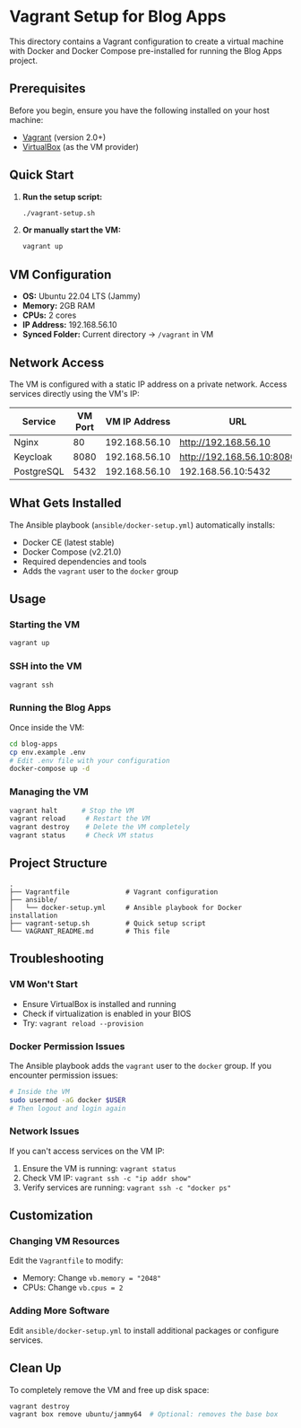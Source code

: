 # Vagrant Setup for Blog Apps

This directory contains a Vagrant configuration to create a virtual machine with Docker and Docker Compose pre-installed for running the Blog Apps project.

## Prerequisites

Before you begin, ensure you have the following installed on your host machine:

- [Vagrant](https://www.vagrantup.com/downloads) (version 2.0+)
- [VirtualBox](https://www.virtualbox.org/wiki/Downloads) (as the VM provider)

## Quick Start

1. **Run the setup script:**
   ```bash
   ./vagrant-setup.sh
   ```

2. **Or manually start the VM:**
   ```bash
   vagrant up
   ```

## VM Configuration

- **OS:** Ubuntu 22.04 LTS (Jammy)
- **Memory:** 2GB RAM
- **CPUs:** 2 cores
- **IP Address:** 192.168.56.10
- **Synced Folder:** Current directory → `/vagrant` in VM

## Network Access

The VM is configured with a static IP address on a private network. Access services directly using the VM's IP:

| Service    | VM Port | VM IP Address | URL                        |
|------------|---------|---------------|----------------------------|
| Nginx      | 80      | 192.168.56.10 | http://192.168.56.10       |
| Keycloak   | 8080    | 192.168.56.10 | http://192.168.56.10:8080  |
| PostgreSQL | 5432    | 192.168.56.10 | 192.168.56.10:5432        |

## What Gets Installed

The Ansible playbook (`ansible/docker-setup.yml`) automatically installs:

- Docker CE (latest stable)
- Docker Compose (v2.21.0)
- Required dependencies and tools
- Adds the `vagrant` user to the `docker` group

## Usage

### Starting the VM
```bash
vagrant up
```

### SSH into the VM
```bash
vagrant ssh
```

### Running the Blog Apps
Once inside the VM:
```bash
cd blog-apps
cp env.example .env
# Edit .env file with your configuration
docker-compose up -d
```

### Managing the VM
```bash
vagrant halt      # Stop the VM
vagrant reload     # Restart the VM
vagrant destroy    # Delete the VM completely
vagrant status     # Check VM status
```

## Project Structure

```
.
├── Vagrantfile              # Vagrant configuration
├── ansible/
│   └── docker-setup.yml     # Ansible playbook for Docker installation
├── vagrant-setup.sh         # Quick setup script
└── VAGRANT_README.md        # This file
```

## Troubleshooting

### VM Won't Start
- Ensure VirtualBox is installed and running
- Check if virtualization is enabled in your BIOS
- Try: `vagrant reload --provision`

### Docker Permission Issues
The Ansible playbook adds the `vagrant` user to the `docker` group. If you encounter permission issues:
```bash
# Inside the VM
sudo usermod -aG docker $USER
# Then logout and login again
```

### Network Issues
If you can't access services on the VM IP:
1. Ensure the VM is running: `vagrant status`
2. Check VM IP: `vagrant ssh -c "ip addr show"`
3. Verify services are running: `vagrant ssh -c "docker ps"`

## Customization

### Changing VM Resources
Edit the `Vagrantfile` to modify:
- Memory: Change `vb.memory = "2048"`
- CPUs: Change `vb.cpus = 2`

### Adding More Software
Edit `ansible/docker-setup.yml` to install additional packages or configure services.

## Clean Up

To completely remove the VM and free up disk space:
```bash
vagrant destroy
vagrant box remove ubuntu/jammy64  # Optional: removes the base box
```
